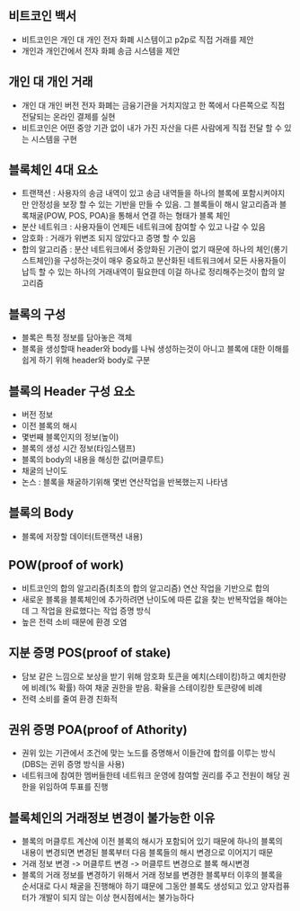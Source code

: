 ## 비트코인 백서

- 비트코인은 개인 대 개인 전자 화폐 시스템이고 p2p로 직접 거래를 제안
- 개인과 개인간에서 전자 화폐 송금 시스템을 제안

## 개인 대 개인 거래

- 개인 대 개인 버전 전자 화폐는 금융기관을 거치지않고 한 쪽에서 다른쪽으로 직접 전달되는 온라인 결제를 실현
- 비트코인은 어떤 중앙 기관 없이 내가 가진 자산을 다른 사람에게 직접 전달 할 수 있는 시스템을 구현

## 블록체인 4대 요소

- 트랜잭션 : 사용자의 송금 내역이 있고 송금 내역들을 하나의 블록에 포함시켜야지만 안정성을 보장 할 수 있는 기반을 만들 수 있음. 그 블록들이 해시 알고리즘과 블록채굴(POW, POS, POA)을 통해서 연결 하는 형태가 블록 체인
- 분산 네트워크 : 사용자들이 언제든 네트워크에 참여할 수 있고 나갈 수 있음
- 암호화 : 거래가 위변조 되지 않았다고 증명 할 수 있음
- 합의 알고리즘 : 분산 네트워크에서 중앙화된 기관이 없기 때문에 하나의 체인(롱기스트체인)을 구성하는것이 매우 중요하고 분산화된 네트워크에서 모든 사용자들이 납득 할 수 있는 하나의 거래내역이 필요한데 이걸 하나로 정리해주는것이 합의 알고리즘

## 블록의 구성

- 블록은 특정 정보를 담아놓은 객체
- 블록을 생성할때 header와 body를 나눠 생성하는것이 아니고 블록에 대한 이해를 쉽게 하기 위해 header와 body로 구분

## 블록의 Header 구성 요소

- 버전 정보
- 이전 블록의 해시
- 몇번째 블록인지의 정보(높이)
- 블록의 생성 시간 정보(타임스탬프)
- 블록의 body의 내용을 해싱한 값(머클루트)
- 채굴의 난이도
- 논스 : 블록을 채굴하기위해 몇번 연산작업을 반복했는지 나타냄

## 블록의 Body

- 블록에 저장할 데이터(트랜잭션 내용)

## POW(proof of work)

- 비트코인의 합의 알고리즘(최초의 합의 알고리즘) 연산 작업을 기반으로 합의
- 새로운 블록을 블록체인에 추가하려면 난이도에 따른 값을 찾는 반복작업을 해야는데 그 작업을 완료했다는 작업 증명 방식
- 높은 전력 소비 때문에 환경 오염

## 지분 증명 POS(proof of stake)

- 담보 같은 느낌으로 보상을 받기 위해 암호화 토큰을 예치(스테이킹)하고 예치한량에 비례(% 확률) 하여 채굴 권한을 받음. 확율을 스테이킹한 토큰량에 비례
- 전력 소비를 줄여 환경 친화적

## 권위 증명 POA(proof of Athority)

- 권위 있는 기관에서 조건에 맞는 노드를 증명해서 이들간에 합의를 이루는 방식 (DBS는 귄위 증명 방식을 사용)
- 네트워크에 참여한 멤버들한테 네트워크 운영에 참여할 권리를 주고 전원이 해당 권한을 위임하여 투표를 진행

## 블록체인의 거래정보 변경이 불가능한 이유

- 블록의 머클루트 계산에 이전 블록의 해시가 포함되어 있기 때문에 하나의 블록의 내용이 변경되면 변경된 블록부터 다음 블록들의 해시 변경으로 이어지기 때문
- 거래 정보 변경 -> 머클루트 변경 -> 머클루트 변경으로 블록 해시변경
- 블록의 거래 정보를 변경하기 위해서 거래 정보를 변경한 블록부터 이후의 블록을 순서대로 다시 채굴을 진행해야 하기 떄문에 그동안 블록도 생성되고 있고 양자컴퓨터가 개발이 되지 않는 이상 현시점에서는 불가능하다
